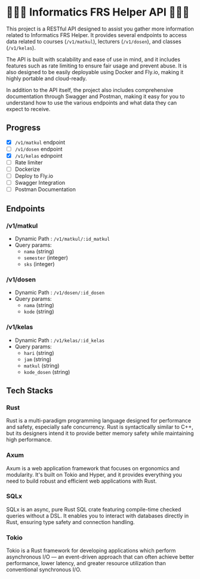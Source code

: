 # 🚧🚧🚧 Informatics FRS Helper API 🚧🚧🚧

This project is a RESTful API designed to assist you gather more information related to Informatics FRS Helper. It provides several endpoints to access data related to courses (`/v1/matkul`), lecturers (`/v1/dosen`), and classes (`/v1/kelas`). 

The API is built with scalability and ease of use in mind, and it includes features such as rate limiting to ensure fair usage and prevent abuse. It is also designed to be easily deployable using Docker and Fly.io, making it highly portable and cloud-ready.

In addition to the API itself, the project also includes comprehensive documentation through Swagger and Postman, making it easy for you to understand how to use the various endpoints and what data they can expect to receive.

## Progress 

- [X] `/v1/matkul` endpoint
- [ ] `/v1/dosen` endpoint
- [X] `/v1/kelas` ednpoint
- [ ] Rate limiter
- [ ] Dockerize
- [ ] Deploy to Fly.io
- [ ] Swagger Integration
- [ ] Postman Documentation

## Endpoints

### /v1/matkul
- Dynamic Path : `/v1/matkul/:id_matkul`
- Query params:
    - `nama` (string)
    - `semester` (integer)
    - `sks` (integer)

### /v1/dosen
- Dynamic Path : `/v1/dosen/:id_dosen`
- Query params: 
    - `nama` (string)
    - `kode` (string)

### /v1/kelas
- Dynamic Path : `/v1/kelas/:id_kelas`
- Query params: 
    - `hari` (string)
    - `jam` (string)
    - `matkul` (string)
    - `kode_dosen` (string)

## Tech Stacks

### Rust
Rust is a multi-paradigm programming language designed for performance and safety, especially safe concurrency. Rust is syntactically similar to C++, but its designers intend it to provide better memory safety while maintaining high performance.

### Axum
Axum is a web application framework that focuses on ergonomics and modularity. It's built on Tokio and Hyper, and it provides everything you need to build robust and efficient web applications with Rust.

### SQLx
SQLx is an async, pure Rust SQL crate featuring compile-time checked queries without a DSL. It enables you to interact with databases directly in Rust, ensuring type safety and connection handling.

### Tokio
Tokio is a Rust framework for developing applications which perform asynchronous I/O — an event-driven approach that can often achieve better performance, lower latency, and greater resource utilization than conventional synchronous I/O.

